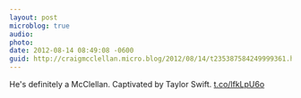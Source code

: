 ```yaml
---
layout: post
microblog: true
audio: 
photo: 
date: 2012-08-14 08:49:08 -0600
guid: http://craigmcclellan.micro.blog/2012/08/14/t235387584249999361.html
---
```

He's definitely a McClellan. Captivated by Taylor Swift.  [t.co/lfkLpU6o](http://t.co/lfkLpU6o)
